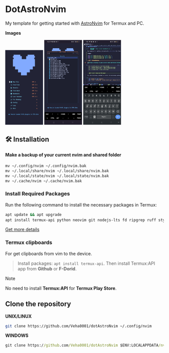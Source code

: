 # DotAstroNvim

<!--**NOTE:** This is for AstroNvim v4+-->

My template for getting started with [AstroNvim](https://github.com/AstroNvim/AstroNvim) for Termux and PC. 

**Images**

<img src="media/preview.jpg" width="120" >
<img src="media/preview2.jpg" width="120" >
<img src="media/preview3.jpg" width="120" >

## 🛠️ Installation

#### Make a backup of your current nvim and shared folder

```shell
mv ~/.config/nvim ~/.config/nvim.bak
mv ~/.local/share/nvim ~/.local/share/nvim.bak
mv ~/.local/state/nvim ~/.local/state/nvim.bak
mv ~/.cache/nvim ~/.cache/nvim.bak
```

### Install Required Packages 

Run the following command to install the necessary packages in Termux:

```bash
apt update && apt upgrade
apt install termux-api python neovim git nodejs-lts fd ripgrep ruff stylua luarocks lua-language-server yarn fzf clang termux-tools lazygit
```

[Get more details](https://docs.astronvim.com/)
 
### Termux clipboards

For get clipboards from vim to the device.

> Install packages: `apt install termux-api`.
> Then install Termux:API app from **Github** or **F-Dorid**.

> [!NOTE]
> No need to install **Termux:API** for **Termux Play Store**.

## Clone the repository
**UNIX/LINUX**
```bash
git clone https://github.com/Veha0001/dotAstroNvim ~/.config/nvim
```
**WINDOWS**
```cmd
git clone https://github.com/Veha0001/dotAstroNvim $ENV:LOCALAPPDATA/nvim
```
